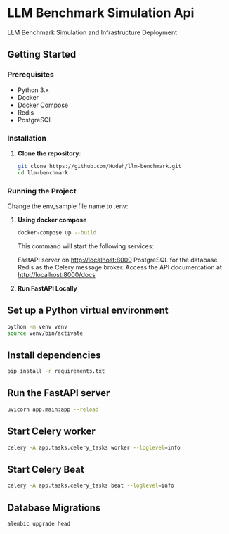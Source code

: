 # LLM Benchmark Simulation Api

LLM Benchmark Simulation and Infrastructure Deployment

## Getting Started

### Prerequisites

- Python 3.x
- Docker
- Docker Compose
- Redis
- PostgreSQL

### Installation

1. **Clone the repository:**

    ```bash
    git clone https://github.com/Hudeh/llm-benchmark.git
    cd llm-benchmark
    ```

### Running the Project

Change the env_sample file name to .env:

1. **Using docker compose**

    ```bash
    docker-compose up --build
    ```

    This command will start the following services:

    FastAPI server on <http://localhost:8000>
    PostgreSQL for the database.
    Redis as the Celery message broker.
    Access the API documentation at <http://localhost:8000/docs>

2. **Run FastAPI Locally**

## Set up a Python virtual environment

```bash
python -m venv venv
source venv/bin/activate
```

## Install dependencies

```bash
pip install -r requirements.txt
```

## Run the FastAPI server

```bash
uvicorn app.main:app --reload

```

## Start Celery worker

```bash
celery -A app.tasks.celery_tasks worker --loglevel=info
```

## Start Celery Beat

```bash
celery -A app.tasks.celery_tasks beat --loglevel=info
```

## Database Migrations

```bash
alembic upgrade head
```
